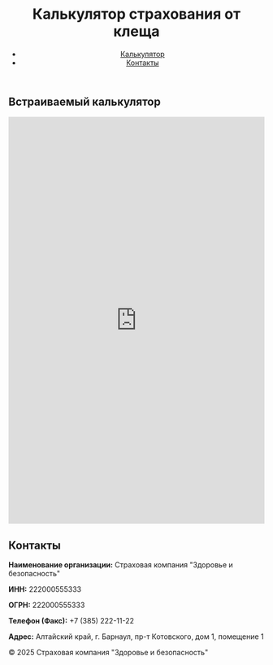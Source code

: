 
<html lang="ru">
<head>
  <meta charset="UTF-8">
  <meta name="viewport" content="width=device-width, initial-scale=1.0">
  <title>Калькулятор страхования от клеща</title>
  <link rel="stylesheet" href="styles.css">
</head>
<body>
  <header>
    <h1>Калькулятор страхования от клеща</h1>
    <nav>
      <ul>
        <li><a href="#calculator">Калькулятор</a></li>
        <li><a href="#contacts">Контакты</a></li>
      </ul>
    </nav>
  </header>

  <main id="calculator">
    <h2>Встраиваемый калькулятор</h2>
    <!-- Интеграция калькулятора через iframe -->
    <iframe src="https://vasiliyklimov.github.io/insurance-calculator/"
      width="100%" height="800px" style="border: none;"></iframe>
  </main>

  <section id="contacts" class="contacts-section">
    <h2>Контакты</h2>
    <p><strong>Наименование организации:</strong> Страховая компания "Здоровье и безопасность"</p>
    <p><strong>ИНН:</strong> 222000555333</p>
    <p><strong>ОГРН:</strong> 222000555333</p>
    <p><strong>Телефон (Факс):</strong> +7 (385) 222-11-22</p>
    <p><strong>Адрес:</strong> Алтайский край, г. Барнаул, пр-т Котовского, дом 1, помещение 1</p>
  </section>

  <footer>
    <p>&copy; 2025 Страховая компания "Здоровье и безопасность"</p>
  </footer>

  <script src="script.js"></script>
</body>
</html>
